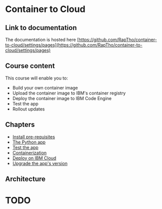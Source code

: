 # Container to Cloud

## Link to documentation

The documentation is hosted here [https://github.com/RapTho/container-to-cloud/settings/pages](https://github.com/RapTho/container-to-cloud/settings/pages)

## Course content

This course will enable you to:

- Build your own container image
- Upload the container image to IBM's container registry
- Deploy the container image to IBM Code Engine
- Test the app
- Rollout updates

## Chapters

- [Install pre-requisites](./1_Pre-requisites.md)
- [The Python app](./2_The_Python_app.md)
- [Test the app](./3_API-client.md)
- [Containerization](./4_Containerization.md)
- [Deploy on IBM Cloud](./5_Deploy_on_IBM-Cloud.md)
- [Upgrade the app's version](./6_Upgrade_your_app_version.md)

## Architecture

# TODO
